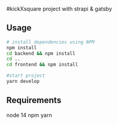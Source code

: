 #kickXsquare project with strapi & gatsby

## Usage

```bash
# install dependencies using NPM
npm install
cd backend && npm install
cd ..
cd frontend && npm install 

#start project
yarn develop
```

## Requirements
node 14 
npm 
yarn 
